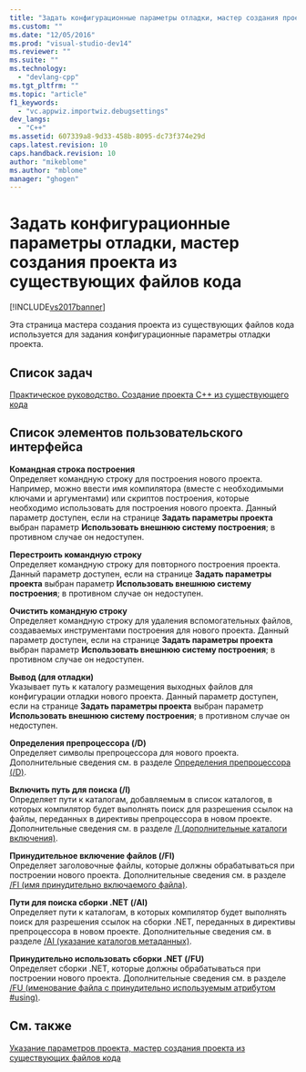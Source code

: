 ```yaml
---
title: "Задать конфигурационные параметры отладки, мастер создания проекта из существующих файлов кода | Microsoft Docs"
ms.custom: ""
ms.date: "12/05/2016"
ms.prod: "visual-studio-dev14"
ms.reviewer: ""
ms.suite: ""
ms.technology: 
  - "devlang-cpp"
ms.tgt_pltfrm: ""
ms.topic: "article"
f1_keywords: 
  - "vc.appwiz.importwiz.debugsettings"
dev_langs: 
  - "C++"
ms.assetid: 607339a8-9d33-458b-8095-dc73f374e29d
caps.latest.revision: 10
caps.handback.revision: 10
author: "mikeblome"
ms.author: "mblome"
manager: "ghogen"
---
```

# Задать конфигурационные параметры отладки, мастер создания проекта из существующих файлов кода
[!INCLUDE[vs2017banner](../assembler/inline/includes/vs2017banner.md)]

Эта страница мастера создания проекта из существующих файлов кода используется для задания конфигурационные параметры отладки проекта.  
  
## Список задач  
 [Практическое руководство. Создание проекта C\+\+ из существующего кода](../ide/how-to-create-a-cpp-project-from-existing-code.md)  
  
## Список элементов пользовательского интерфейса  
 **Командная строка построения**  
 Определяет командную строку для построения нового проекта.  Например, можно ввести имя компилятора \(вместе с необходимыми ключами и аргументами\) или скриптов построения, которые необходимо использовать для построения нового проекта.  Данный параметр доступен, если на странице **Задать параметры проекта** выбран параметр **Использовать внешнюю систему построения**; в противном случае он недоступен.  
  
 **Перестроить командную строку**  
 Определяет командную строку для повторного построения проекта.  Данный параметр доступен, если на странице **Задать параметры проекта** выбран параметр **Использовать внешнюю систему построения**; в противном случае он недоступен.  
  
 **Очистить командную строку**  
 Определяет командную строку для удаления вспомогательных файлов, создаваемых инструментами построения для нового проекта.  Данный параметр доступен, если на странице **Задать параметры проекта** выбран параметр **Использовать внешнюю систему построения**; в противном случае он недоступен.  
  
 **Вывод \(для отладки\)**  
 Указывает путь к каталогу размещения выходных файлов для конфигурации отладки нового проекта.  Данный параметр доступен, если на странице **Задать параметры проекта** выбран параметр **Использовать внешнюю систему построения**; в противном случае он недоступен.  
  
 **Определения препроцессора \(\/D\)**  
 Определяет символы препроцессора для нового проекта.  Дополнительные сведения см. в разделе [Определения препроцессора \(\/D\)](../build/reference/d-preprocessor-definitions.md).  
  
 **Включить путь для поиска \(\/I\)**  
 Определяет пути к каталогам, добавляемым в список каталогов, в которых компилятор будет выполнять поиск для разрешения ссылок на файлы, переданных в директивы препроцессора в новом проекте.  Дополнительные сведения см. в разделе [\/I \(дополнительные каталоги включения\)](../build/reference/i-additional-include-directories.md).  
  
 **Принудительное включение файлов \(\/FI\)**  
 Определяет заголовочные файлы, которые должны обрабатываться при построении нового проекта.  Дополнительные сведения см. в разделе [\/FI \(имя принудительно включаемого файла\)](../Topic/-FI%20\(Name%20Forced%20Include%20File\).md).  
  
 **Пути для поиска сборки .NET \(\/AI\)**  
 Определяет пути к каталогам, в которых компилятор будет выполнять поиск для разрешения ссылок на сборки .NET, переданных в директивы препроцессора в новом проекте.  Дополнительные сведения см. в разделе [\/AI \(указание каталогов метаданных\)](../build/reference/ai-specify-metadata-directories.md).  
  
 **Принудительно использовать сборки .NET \(\/FU\)**  
 Определяет сборки .NET, которые должны обрабатываться при построении нового проекта.  Дополнительные сведения см. в разделе [\/FU \(именование файла с принудительно используемым атрибутом \#using\)](../build/reference/fu-name-forced-hash-using-file.md).  
  
## См. также  
 [Указание параметров проекта, мастер создания проекта из существующих файлов кода](../ide/specify-project-settings-create-new-project-from-existing-code-files-wizard.md)